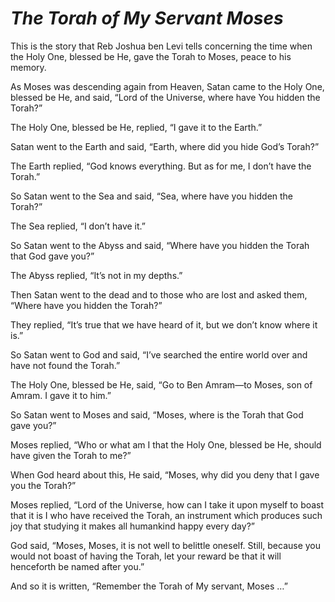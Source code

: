 # ***The Torah of My Servant Moses***



This is the story that Reb Joshua ben Levi tells concerning the time when the Holy One, blessed be He, gave the Torah to Moses, peace to his memory.

As Moses was descending again from Heaven, Satan came to the Holy One, blessed be He, and said, “Lord of the Universe, where have You hidden the Torah?”

The Holy One, blessed be He, replied, “I gave it to the Earth.”

Satan went to the Earth and said, “Earth, where did you hide God’s Torah?”

The Earth replied, “God knows everything. But as for me, I don’t have the Torah.”

So Satan went to the Sea and said, “Sea, where have you hidden the Torah?”

The Sea replied, “I don’t have it.”

So Satan went to the Abyss and said, “Where have you hidden the Torah that God gave you?”

The Abyss replied, “It’s not in my depths.”

Then Satan went to the dead and to those who are lost and asked them, “Where have you hidden the Torah?”

They replied, “It’s true that we have heard of it, but we don’t know where it is.”

So Satan went to God and said, “I’ve searched the entire world over and have not found the Torah.”

The Holy One, blessed be He, said, “Go to Ben Amram—to Moses, son of Amram. I gave it to him.”

So Satan went to Moses and said, “Moses, where is the Torah that God gave you?”

Moses replied, “Who or what am I that the Holy One, blessed be He, should have given the Torah to me?”

When God heard about this, He said, “Moses, why did you deny that I gave you the Torah?”

Moses replied, “Lord of the Universe, how can I take it upon myself to boast that it is I who have received the Torah, an instrument which produces such joy that studying it makes all humankind happy every day?”

God said, “Moses, Moses, it is not well to belittle oneself. Still, because you would not boast of having the Torah, let your reward be that it will henceforth be named after you.”

And so it is written, “Remember the Torah of My servant, Moses …”